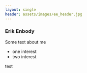 ```yaml
---
layout: single
header: assets/images/ee_header.jpg
---
```


### Erik Enbody

Some text about me

+ one interest
+ two interest

test
